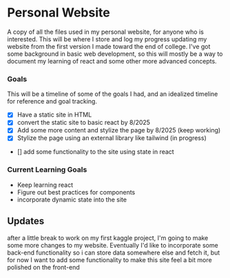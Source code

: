 # Personal Website
A copy of all the files used in my personal website, for anyone who is interested. This will be where I store and log my progress updating my website from the first version I made toward the end of college. I've got some background in basic web development, so this will mostly be a way to document my learning of react and some other more advanced concepts.

### Goals
This will be a timeline of some of the goals I had, and an idealized timeline for reference and goal tracking.
- [X] Have a static site in HTML
- [X] convert the static site to basic react by 8/2025
- [X] Add some more content and stylize the page by 8/2025 (keep working)
- [X] Stylize the page using an external library like tailwind (in progress)
- [] add some functionality to the site using state in react

### Current Learning Goals
- Keep learning react
- Figure out best practices for components
- incorporate dynamic state into the site

## Updates
after a little break to work on my first kaggle project, I'm going to make some more changes to my website. Eventually I'd like to incorporate some back-end functionality so i can store data somewhere else and fetch it, but for now I want to add some functionality to make this site feel a bit more polished on the front-end
